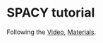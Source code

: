 # SPACY tutorial

Following the [Video](https://www.youtube.com/watch?v=dIUTsFT2MeQ),
[Materials](http://spacy.pythonhumanities.com/intro.html).

